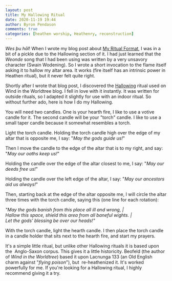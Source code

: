```yaml
---
layout: post
title: My Hallowing Ritual
date: 2020-11-19 19:44
author: Byron Pendason
comments: true
categories: [heathen worship, Heathenry, reconstruction]
---
```

<!-- wp:paragraph -->
<p><em>Wes þu hāl</em>! When I wrote my blog post about <a href="/2020/01/04/my-ritual-format/">My Ritual Format</a>, I was in a bit of a pickle due to the Hallowing section of it. I had just learned that the <em>Weonde </em>song that I had been using was written by a very unsavory character (Swain Wodening). So I wrote a short invocation to the flame itself asking it to hallow my altar area. It works (fire itself has an intrinsic power in Heathen ritual), but it never felt quite right.</p>
<!-- /wp:paragraph -->

<!-- wp:paragraph -->
<p>Shortly after I wrote that blog post, I discovered the <a href="https://windintheworldtrees.com/2017/07/10/taking-sacred-space/">Hallowing</a> ritual used on Wind in the Worldtree blog. I fell in love with it instantly. It was written for outside rituals, so I adapted it slightly for use with an indoor ritual. So without further ado, here is how I do my Hallowing.</p>
<!-- /wp:paragraph -->

<!-- wp:paragraph -->
<p>You will need two candles. One is your hearth fire, I like to use a votive candle for it. The second candle will be your "torch" candle. I like to use a small taper candle because it somewhat resembles a torch.</p>
<!-- /wp:paragraph -->

<!-- wp:paragraph -->
<p>Light the torch candle. Holding the torch candle high over the edge of my altar that is opposite me, I say: "<em>May the gods guide us!</em>"</p>
<!-- /wp:paragraph -->

<!-- wp:paragraph -->
<p>Then I move the candle to the edge of the altar that is to my right, and say: "<em>May our oaths keep us!</em>"</p>
<!-- /wp:paragraph -->

<!-- wp:paragraph -->
<p>Holding the candle over the edge of the altar closest to me, I say: "<em>May our deeds free us!</em>"   </p>
<!-- /wp:paragraph -->

<!-- wp:paragraph -->
<p>Holding the candle over the left edge of the altar, I say: "<em>May our ancestors aid us always!</em>"</p>
<!-- /wp:paragraph -->

<!-- wp:paragraph -->
<p>Then, starting back at the edge of the altar opposite me, I will circle the altar three times with the torch candle, saying this (one line for each rotation):</p>
<!-- /wp:paragraph -->

<!-- wp:paragraph -->
<p><em>"May the gods banish from this place all ill and wrong, |</em><br><em>Hallow this space, shield this area from all baneful wights. |</em><br><em>Let the gods’ blessing be over our heads!"</em></p>
<!-- /wp:paragraph -->

<!-- wp:paragraph -->
<p>With the torch candle, light the hearth candle. I then place the torch candle in a candle holder that sits next to the hearth fire, and start my prayers.</p>
<!-- /wp:paragraph -->

<!-- wp:paragraph -->
<p>It's a simple little ritual, but unlike other Hallowing rituals it is based upon the  Anglo-Saxon corpus. This gives it a little historicity. Beofeld (the author of <em>Wind in the Worldtree</em>) based it upon Lacnunga 133 (an Old English charm against "<em>flying poison</em>"), but  re-heathenized it. It's worked powerfully for me. If you're looking for a Hallowing ritual, I highly recommend giving it a try.</p>
<!-- /wp:paragraph -->
